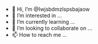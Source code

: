 - 👋 Hi, I’m @Iwjsbdmzlspsbajaow
- 👀 I’m interested in ...
- 🌱 I’m currently learning ...
- 💞️ I’m looking to collaborate on ...
- 📫 How to reach me ...

<!---
Iwjsbdmzlspsbajaow/Iwjsbdmzlspsbajaow is a ✨ special ✨ repository because its `README.md` (this file) appears on your GitHub profile.
You can click the Preview link to take a look at your changes.
--->
